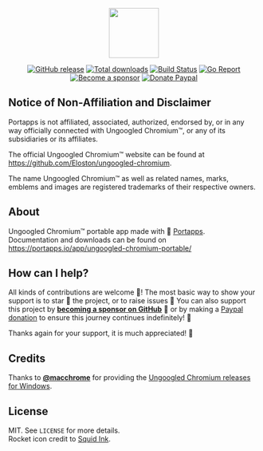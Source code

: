 <p align="center"><a href="https://portapps.io/app/ungoogled-chromium-portable/" target="_blank"><img width="100" src="https://github.com/portapps/ungoogled-chromium-portable/blob/master/res/papp.png"></a></p>

<p align="center">
  <a href="https://portapps.io/app/ungoogled-chromium-portable/#download"><img src="https://img.shields.io/github/release/portapps/ungoogled-chromium-portable.svg?style=flat-square" alt="GitHub release"></a>
  <a href="https://portapps.io/app/ungoogled-chromium-portable/#download"><img src="https://img.shields.io/github/downloads/portapps/ungoogled-chromium-portable/total.svg?style=flat-square" alt="Total downloads"></a>
  <a href="https://github.com/portapps/ungoogled-chromium-portable/actions?workflow=build"><img src="https://img.shields.io/github/workflow/status/portapps/ungoogled-chromium-portable/build?label=build&logo=github&style=flat-square" alt="Build Status"></a>
  <a href="https://goreportcard.com/report/github.com/portapps/ungoogled-chromium-portable"><img src="https://goreportcard.com/badge/github.com/portapps/ungoogled-chromium-portable?style=flat-square" alt="Go Report"></a>
  <br /><a href="https://github.com/sponsors/crazy-max"><img src="https://img.shields.io/badge/sponsor-crazy--max-181717.svg?logo=github&style=flat-square" alt="Become a sponsor"></a>
  <a href="https://www.paypal.me/crazyws"><img src="https://img.shields.io/badge/donate-paypal-00457c.svg?logo=paypal&style=flat-square" alt="Donate Paypal"></a>
</p>

## Notice of Non-Affiliation and Disclaimer

Portapps is not affiliated, associated, authorized, endorsed by, or in any way officially connected with Ungoogled Chromium™, or any of its subsidiaries or its affiliates.

The official Ungoogled Chromium™ website can be found at https://github.com/Eloston/ungoogled-chromium.

The name Ungoogled Chromium™ as well as related names, marks, emblems and images are registered trademarks of their respective owners.

## About

Ungoogled Chromium™ portable app made with 🚀 [Portapps](https://github.com/portapps).<br />
Documentation and downloads can be found on https://portapps.io/app/ungoogled-chromium-portable/

## How can I help?

All kinds of contributions are welcome :raised_hands:! The most basic way to show your support is to star :star2: the project, or to raise issues :speech_balloon: You can also support this project by [**becoming a sponsor on GitHub**](https://github.com/sponsors/crazy-max) :clap: or by making a [Paypal donation](https://www.paypal.me/crazyws) to ensure this journey continues indefinitely! :rocket:

Thanks again for your support, it is much appreciated! :pray:

## Credits

Thanks to [**@macchrome**](https://github.com/macchrome) for providing the [Ungoogled Chromium releases for Windows](https://github.com/macchrome/winchrome/releases).

## License

MIT. See `LICENSE` for more details.<br />
Rocket icon credit to [Squid Ink](http://thesquid.ink).
